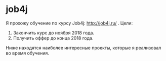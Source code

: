 # job4j

Я прохожу обучение по курсу Job4j:  http://job4j.ru/ . 
Цели:
1) Закончить курс до ноября 2018 года.
2) Получить оффер до конца 2018 года.

Ниже находятся наиболее интересные проекты, которые я реализовал во время обучения.
